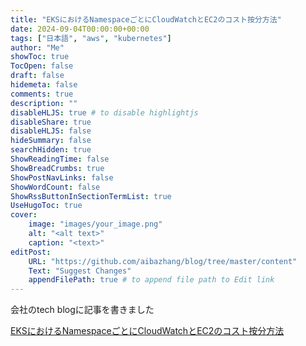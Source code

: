 ```yaml
---
title: "EKSにおけるNamespaceごとにCloudWatchとEC2のコスト按分方法"
date: 2024-09-04T00:00:00+00:00
tags: ["日本語", "aws", "kubernetes"]
author: "Me"
showToc: true
TocOpen: false
draft: false
hidemeta: false
comments: true
description: ""
disableHLJS: true # to disable highlightjs
disableShare: true
disableHLJS: false
hideSummary: false
searchHidden: true
ShowReadingTime: false
ShowBreadCrumbs: true
ShowPostNavLinks: false
ShowWordCount: false
ShowRssButtonInSectionTermList: true
UseHugoToc: true
cover:
    image: "images/your_image.png"
    alt: "<alt text>"
    caption: "<text>"
editPost:
    URL: "https://github.com/aibazhang/blog/tree/master/content"
    Text: "Suggest Changes"
    appendFilePath: true # to append file path to Edit link
---
```


会社のtech blogに記事を書きました

[EKSにおけるNamespaceごとにCloudWatchとEC2のコスト按分方法](https://buildersbox.corp-sansan.com/entry/2024/09/04/110000)